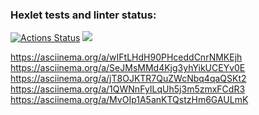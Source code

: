 ### Hexlet tests and linter status:
[![Actions Status](https://github.com/Xpamju/frontend-project-44/workflows/hexlet-check/badge.svg)](https://github.com/Xpamju/frontend-project-44/actions)
<a href="https://codeclimate.com/github/Xpamju/frontend-project-44/maintainability"><img src="https://api.codeclimate.com/v1/badges/7aaff6408e16e9af40bb/maintainability" /></a>

 https://asciinema.org/a/wIFtLHdH90PHceddCnrNMKEjh
 https://asciinema.org/a/SeJMsMMd4Kjg3yhYikUCEYv0E
 https://asciinema.org/a/jT8OJKTR7QuZWcNbq4qaQSKt2
 https://asciinema.org/a/1QWNnFyILqUh5j3m5zmxFCdR3
 https://asciinema.org/a/MvOIp1A5anKTQstzHm6GAULmK

